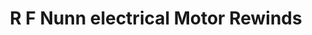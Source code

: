 ---
title: "R F Nunn electrical Motor Rewinds"
url: /bishop-auckland/r-f-nunn-electrical-motor-rewinds/
shop: shop
---